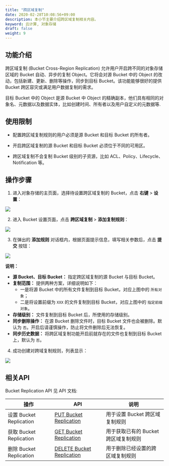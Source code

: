 ```yaml
---
title: "跨区域复制"
date: 2020-02-28T10:08:56+09:00
description: 本小节主要介绍跨区域复制相关内容。
keyword: 云计算, 对象存储
draft: false
weight: 9
---
```


## 功能介绍

跨区域复制 (Bucket Cross-Region Replication) 允许用户开启跨不同的对象存储区域的 Bucket 自动、异步的复制 Object。它将会对源 Bucket 中的 Object 的改动，包括新建、更新、删除等操作，同步到目标 Bucket。该功能能够很好的提供 Bucket 跨区容灾或满足用户数据复制的需求。

目标 Bucket 中的 Object 是源 Bucket 中 Object 的精确副本，他们具有相同的对象名、元数据以及数据实体，比如创建时间、所有者以及用户自定义的元数据等.

## 使用限制

- 配置跨区域复制规则的用户必须是源 Bucket 和目标 Bucket 的所有者。

- 开启跨区域复制的源 Bucket 和目标 Bucket 必须位于不同的可用区。

- 跨区域复制不会复制 Bucket 级别的子资源，比如 ACL、Policy、Lifecycle、Notification 等。

## 操作步骤
1. 进入对象存储的主页面，选择待设置跨区域复制的 Bucket，点击 **右键** > **设置**：

 ![](/storage/object-storage/_images/set_bucket_replication1.png)

2. 进入 Bucket 设置页面，点击 **跨区域复制** > **添加复制规则**：

 ![](/storage/object-storage/_images/set_bucket_replication2.png)

3. 在弹出的 **添加规则** 对话框内，根据页面提示信息，填写相关参数后，点击 **提交** 按钮：

 ![](/storage/object-storage/_images/set_bucket_replication3.png)

 **说明：**
   - **源 Bucket、目标 Bucket：** 指定跨区域复制的源 Bucket 与目标 Bucket。
   - **复制范围：** 提供两种方案，详细说明如下：
      - 一是将源 Bucket 中的所有文件复制到目标 Bucket，对应上图中的 `所有对象`；
      - 二是将设置前缀为 `XXX` 的文件复制到目标 Bucket，对应上图中的 `指定前缀对象`。
   - **存储级别：** 文件复制到目标 Bucket 后，所使用的存储级别。
   - **同步删除操作：** 在源 Bucket 删除文件时，目标 Bucket 文件也会被删除。默认为 `否`。开启后请谨慎操作，防止将文件删除后无法恢复。
   - **同步历史数据：** 将跨区域复制功能开启前就存在的文件也复制到目标 Bucket 上，默认为 `否`。

4. 成功创建对跨域复制规则，列表显示：

 ![](/storage/object-storage/_images/set_bucket_replication4.png)

## 相关API

Bucket Replication API 见 API 文档:

|操作|API|说明|
|--|--|--|
|设置 Bucket Replication|[PUT Bucket Replication](/storage/object-storage/api/bucket/replication/put_replication)|用于设置 Bucket 跨区域复制规则|
|获取 Bucket Replication|[GET Bucket Replication](/storage/object-storage/api/bucket/replication/get_replication)|用于获取已有的 Bucket 跨区域复制规则|
|删除 Bucket Replication|[DELETE Bucket Replication](/storage/object-storage/api/bucket/replication/delete_replication)|用于删除已经设置的跨区域复制规则|



